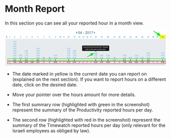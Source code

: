 # Month Report

In this section you can see all your reported hour in a month view.

![](/images/productivity/month_report.jpg)

* The date marked in yellow is the current date you can report on \(explained on the next section\). If you want to report hours on a different date, click on the desired date.

* Move your pointer over the hours amount for more details.

* The first summary row \(highlighted with green in the screenshot\) represent the summary of the Productivity reported hours per day.

* The second row \(highlighted with red in the screenshot\) represent the summary of the Timewatch reported hours per day \(only relevant for the Israeli employees as obliged by law\).



